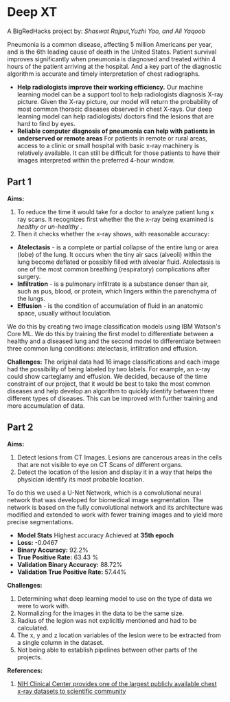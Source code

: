 # Deep XT
A BigRedHacks project by:
*Shaswat Rajput,Yuzhi Yao, and Ali Yaqoob*

Pneumonia is a common disease, affecting 5 million Americans per year, and is the 6th leading cause of death in the United States. Patient survival improves significantly when pneumonia is diagnosed and treated within 4 hours of the patient arriving at the hospital. And a key part of the diagnostic algorithm is accurate and timely interpretation of chest radiographs. 

- **Help radiologists improve their working efficiency.**
Our machine learning model can be a support tool to help radiologists diagnosis X-ray picture. Given the X-ray picture, our model will return the probability of most common thoracic diseases observed in chest X-rays. 
Our deep learning model can help radiologists/ doctors find the lesions that are hard to find by eyes.
- **Reliable computer diagnosis of pneumonia can help with patients in underserved or remote areas**
For patients in remote or rural areas, access to a clinic or small hospital with basic x-ray machinery is relatively available.
 It can still be difficult for those patients to have their images interpreted within the preferred 4-hour window. 


## Part 1

**Aims:**
1. To  reduce the time it would take for a doctor to analyze patient lung x ray scans. 
 It recognizes first whether the the x-ray being examined is _healthy or un-healthy_ . 
2. Then it checks whether the x-ray shows, with reasonable accuracy:
 + **Atelectasis** - is a complete or partial collapse of the entire lung or area (lobe) of the lung. It occurs when the tiny air sacs (alveoli) within the lung become deflated or possibly filled with alveolar fluid. Atelectasis is one of the most common breathing (respiratory) complications after surgery.
 + **Infiltration** - is a pulmonary infiltrate is a substance denser than air, such as pus, blood, or protein, which lingers within the parenchyma of the lungs.
 + **Effusion** - is the condition of accumulation of fluid in an anatomic space, usually without loculation. 
 
We do this by creating two image classification models using IBM Watson's Core ML. We do this by training the first model to differentiate between a healthy and a diseased lung and the second model to differentiate between three common lung conditions: atelectasis, infiltration and effusion. 

**Challenges:**
The original data had 16 image classifications and each image had the possibility of being labeled by two labels. For example, an x-ray could show carteglamy and effusion. We decided, because of the time constraint of our project, that it would be best to take the most common diseases and help develop an algorithm to quickly identify between three different types of diseases. This can be improved with further training and more accumulation of data. 


## Part 2

**Aims:**
1. Detect lesions from CT Images. Lesions are cancerous areas in the cells that are not visible to eye on CT Scans of different organs. 
2. Detect the location of the lesion and display it in a way that helps the physician identify its most probable location. 

To do this we used a U-Net Network, which is a convolutional neural network that was developed for biomedical image segmentation. The network is based on the fully convolutional network and its architecture was modified and extended to work with fewer training images and to yield more precise segmentations.

- **Model Stats**
Highest accuracy Achieved at **35th epoch**
- **Loss:** -0.0467
- **Binary Accuracy:** 92.2%
- **True Positive Rate:** 63.43 %
- **Validation Binary Accuracy:** 88.72%
- **Validation True Positive Rate:** 57.44%

**Challenges:**
1. Determining what deep learning model to use on the type of data we were to work with. 
2. Normalizing for the images in the data to be the same size. 
3. Radius of the legion was not explicitly mentioned and had to be calculated.
4. The x, y and z location variables of the lesion were to be extracted from a single column in the dataset.
5. Not being able to establish pipelines between other parts of the projects. 


 **References:**
 1. [NIH Clinical Center provides one of the largest publicly available chest x-ray datasets to scientific community](https://www.nih.gov/news-events/news-releases/nih-clinical-center-provides-one-largest-publicly-available-chest-x-ray-datasets-scientific-community)
